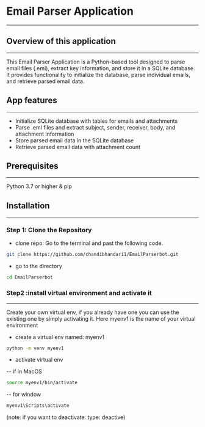 # Email Parser Application
---
## Overview of this application
---
This Email Parser Application is a Python-based tool designed to parse email files (.eml), extract key information, and store it in a SQLite database. It provides functionality to initialize the database, parse individual emails, and retrieve parsed email data.

## App features
---
- Initialize SQLite database with tables for emails and attachments
- Parse .eml files and extract subject, sender, receiver, body, and attachment information
- Store parsed email data in the SQLite database
- Retrieve parsed email data with attachment count
## Prerequisites
---
Python 3.7 or higher & pip

## Installation
---
### Step 1: Clone the Repository
- clone repo: 
Go to the terminal and past the following code.
``` bash
git clone https://github.com/chandibhandari1/EmailParserbot.git
```
- go to the directory
``` bash
cd EmailParserbot
```

### Step2 :install virtual environment and activate it
---
Create your own virtual env, if you already have one you can use the existing one by simply activating it. Here myenv1 is the name of your virtual environment

- create a virtual env named: myenv1

``` bash 
python -m venv myenv1 
```

- activate virtual env

 -- if in MacOS
``` bash
source myenv1/bin/activate
```
-- for window
``` bash 
myenv1\Scripts\activate
```
(note: if you want to deactivate: type: deactive)


